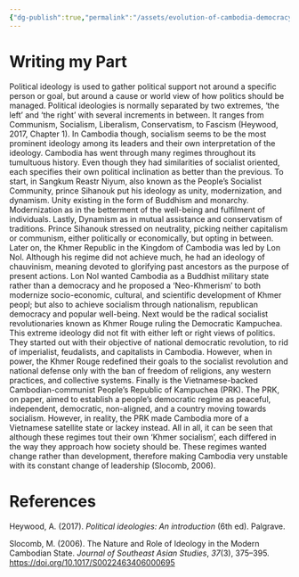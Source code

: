 ```yaml
---
{"dg-publish":true,"permalink":"/assets/evolution-of-cambodia-democracy-and-theoretical-id/preparation/writing-my-part/"}
---
```


# Writing my Part

Political ideology is used to gather political support not around a specific person or goal, but around a cause or world view of how politics should be managed. Political ideologies is normally separated by two extremes, ‘the left’ and ‘the right’ with several increments in between. It ranges from Communism, Socialism, Liberalism, Conservatism, to Fascism (Heywood, 2017, Chapter 1). In Cambodia though, socialism seems to be the most prominent ideology among its leaders and their own interpretation of the ideology. Cambodia has went through many regimes throughout its tumultuous history. Even though they had similarities of socialist oriented, each specifies their own political inclination as better than the previous. To start, in Sangkum Reastr Niyum, also known as the People’s Socialist Community, prince Sihanouk put his ideology as unity, modernization, and dynamism. Unity existing in the form of Buddhism and monarchy. Modernization as in the betterment of the well-being and fulfilment of individuals. Lastly, Dynamism as in mutual assistance and conservatism of traditions. Prince Sihanouk stressed on neutrality, picking neither capitalism or communism, either politically or economically, but opting in between. Later on, the Khmer Republic in the Kingdom of Cambodia was led by Lon Nol. Although his regime did not achieve much, he had an ideology of chauvinism, meaning devoted to glorifying past ancestors as the purpose of present actions. Lon Nol wanted Cambodia as a Buddhist military state rather than a democracy and he proposed a ‘Neo-Khmerism’ to both modernize socio-economic, cultural, and scientific development of Khmer peopl; but also to achieve socialism through nationalism, republican democracy and popular well-being. Next would be the radical socialist revolutionaries known as Khmer Rouge ruling the Democratic Kampuchea. This extreme ideology did not fit with either left or right views of politics. They started out with their objective of national democratic revolution, to rid of imperialist, feudalists, and capitalists in Cambodia. However, when in power, the Khmer Rouge redefined their goals to the socialist revolution and national defense only with the ban of freedom of religions, any western practices, and collective systems. Finally is the Vietnamese-backed Cambodian-communist People’s Republic of Kampuchea (PRK). The PRK, on paper, aimed to establish a people’s democratic regime as peaceful, independent, democratic, non-aligned, and a country moving towards socialism. However, in reality, the PRK made Cambodia more of a Vietnamese satellite state or lackey instead. All in all, it can be seen that although these regimes tout their own ‘Khmer socialism’, each differed in the way they approach how society should be. These regimes wanted change rather than development, therefore making Cambodia very unstable with its constant change of leadership (Slocomb, 2006). 

# **References**

Heywood, A. (2017). *Political ideologies: An introduction* (6th ed). Palgrave.

Slocomb, M. (2006). The Nature and Role of Ideology in the Modern Cambodian State. *Journal of Southeast Asian Studies*, *37*(3), 375–395. https://doi.org/10.1017/S0022463406000695